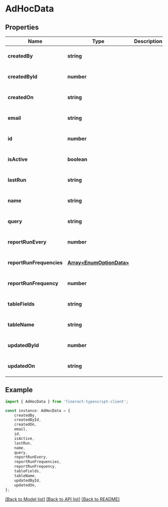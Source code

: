 # AdHocData


## Properties

Name | Type | Description | Notes
------------ | ------------- | ------------- | -------------
**createdBy** | **string** |  | [optional] [default to undefined]
**createdById** | **number** |  | [optional] [default to undefined]
**createdOn** | **string** |  | [optional] [default to undefined]
**email** | **string** |  | [optional] [default to undefined]
**id** | **number** |  | [optional] [default to undefined]
**isActive** | **boolean** |  | [optional] [default to undefined]
**lastRun** | **string** |  | [optional] [default to undefined]
**name** | **string** |  | [optional] [default to undefined]
**query** | **string** |  | [optional] [default to undefined]
**reportRunEvery** | **number** |  | [optional] [default to undefined]
**reportRunFrequencies** | [**Array&lt;EnumOptionData&gt;**](EnumOptionData.md) |  | [optional] [default to undefined]
**reportRunFrequency** | **number** |  | [optional] [default to undefined]
**tableFields** | **string** |  | [optional] [default to undefined]
**tableName** | **string** |  | [optional] [default to undefined]
**updatedById** | **number** |  | [optional] [default to undefined]
**updatedOn** | **string** |  | [optional] [default to undefined]

## Example

```typescript
import { AdHocData } from 'fineract-typescript-client';

const instance: AdHocData = {
    createdBy,
    createdById,
    createdOn,
    email,
    id,
    isActive,
    lastRun,
    name,
    query,
    reportRunEvery,
    reportRunFrequencies,
    reportRunFrequency,
    tableFields,
    tableName,
    updatedById,
    updatedOn,
};
```

[[Back to Model list]](../README.md#documentation-for-models) [[Back to API list]](../README.md#documentation-for-api-endpoints) [[Back to README]](../README.md)
